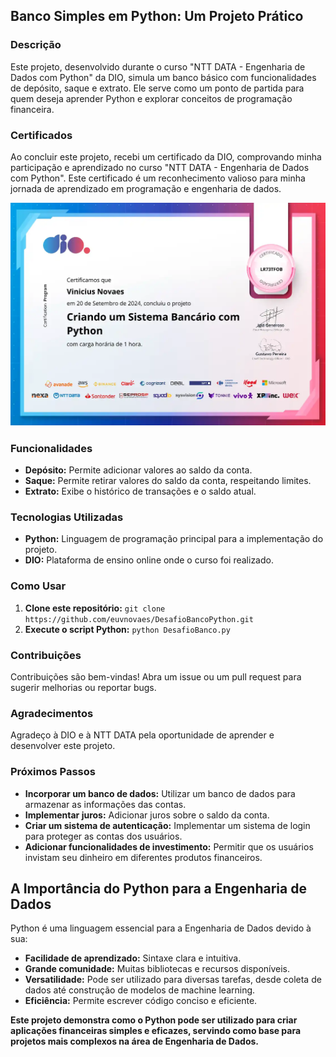 ## Banco Simples em Python: Um Projeto Prático

### Descrição
Este projeto, desenvolvido durante o curso "NTT DATA - Engenharia de Dados com Python" da DIO, simula um banco básico com funcionalidades de depósito, saque e extrato. Ele serve como um ponto de partida para quem deseja aprender Python e explorar conceitos de programação financeira.

### Certificados
Ao concluir este projeto, recebi um certificado da DIO, comprovando minha participação e aprendizado no curso "NTT DATA - Engenharia de Dados com Python". Este certificado é um reconhecimento valioso para minha jornada de aprendizado em programação e engenharia de dados.

![Certificado DIO](https://github.com/euvnovaes/DesafioBancoPython/blob/main/LR73TFOB.webp)

### Funcionalidades
* **Depósito:** Permite adicionar valores ao saldo da conta.
* **Saque:** Permite retirar valores do saldo da conta, respeitando limites.
* **Extrato:** Exibe o histórico de transações e o saldo atual.

### Tecnologias Utilizadas
* **Python:** Linguagem de programação principal para a implementação do projeto.
* **DIO:** Plataforma de ensino online onde o curso foi realizado.

### Como Usar
1. **Clone este repositório:** `git clone https://github.com/euvnovaes/DesafioBancoPython.git`
2. **Execute o script Python:** `python DesafioBanco.py`

### Contribuições
Contribuições são bem-vindas! Abra um issue ou um pull request para sugerir melhorias ou reportar bugs.

### Agradecimentos
Agradeço à DIO e à NTT DATA pela oportunidade de aprender e desenvolver este projeto.

### Próximos Passos
* **Incorporar um banco de dados:** Utilizar um banco de dados para armazenar as informações das contas.
* **Implementar juros:** Adicionar juros sobre o saldo da conta.
* **Criar um sistema de autenticação:** Implementar um sistema de login para proteger as contas dos usuários.
* **Adicionar funcionalidades de investimento:** Permitir que os usuários invistam seu dinheiro em diferentes produtos financeiros.

## A Importância do Python para a Engenharia de Dados
Python é uma linguagem essencial para a Engenharia de Dados devido à sua:
* **Facilidade de aprendizado:** Sintaxe clara e intuitiva.
* **Grande comunidade:** Muitas bibliotecas e recursos disponíveis.
* **Versatilidade:** Pode ser utilizado para diversas tarefas, desde coleta de dados até construção de modelos de machine learning.
* **Eficiência:** Permite escrever código conciso e eficiente.

**Este projeto demonstra como o Python pode ser utilizado para criar aplicações financeiras simples e eficazes, servindo como base para projetos mais complexos na área de Engenharia de Dados.**
